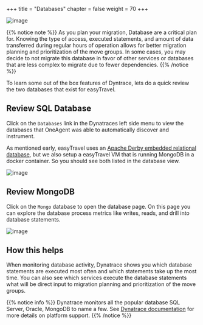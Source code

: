 +++
title = "Databases"
chapter = false
weight = 70
+++

![image](/images/florian.png)

{{% notice note %}}
As you plan your migration, Database are a critical plan for. Knowing the type of access, executed statements, and amount of data transferred during regular hours of operation allows for better migration planning and prioritization of the move groups. In some cases, you may decide to not migrate this database in favor of other services or databases that are less complex to migrate due to fewer dependencies.
{{% /notice %}}

To learn some out of the box features of Dyntrace, lets do a quick review the two databases that exist for easyTravel.

## Review SQL Database

Click on the `Databases` link in the Dynatraces left side menu to view the databases that OneAgent was able to automatically discover and instrument.

As mentioned early, easyTravel uses an [Apache Derby embedded relational database](https://en.wikipedia.org/wiki/Apache_Derby), but we also setup a easyTravel VM that is running MongoDB in a docker container. So you should see both listed in the database view.

![image](/images/database.png)

## Review MongoDB

Click on the `Mongo` database to open the database page. On this page you can explore the database process metrics like writes, reads, and drill into database statements.

![image](/images/database.png)

## How this helps

When monitoring database activity, Dynatrace shows you which database statements are executed most often and which statements take up the most time. You can also see which services execute the database statements what will be direct input to migration planning and prioritization of the move groups.

{{% notice info %}}
Dynatrace monitors all the popular database SQL Server, Oracle, MongoDB to name a few. See [Dynatrace documentation](https://www.dynatrace.com/platform/database-monitoring/) for more details on platform support.
{{% /notice %}}
